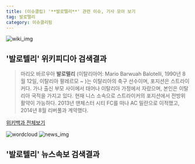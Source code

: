 ```yaml
---
title: (이슈클립) '**발로텔리**' 관련 이슈, 기사 모아 보기
tag: 발로텔리
category: 이슈클리핑
---
```

![wiki_img](https://user-images.githubusercontent.com/42597476/44503234-41136a80-a6d0-11e8-9071-6fc6418eafe4.png)
## **'**발로텔리**'** 위키피디아 검색결과
>마리오 바르우아 **발로텔리** (이탈리아어: Mario Barwuah Balotelli, 1990년 8월 12일, 이탈리아 팔레르모 ~ )는 이탈리아의 축구 선수이며, 포지션은 스트라이커다. 가나 출신 부모 사이에서 태어나 이탈리아 가정에서 자랐으며, 본인은 이탈리아 국적을 가지고 있다. 현재 니스 소속으로 스트라이커의 포지션에서 전방위 활약이 가능하다. 2013년 맨체스터 시티 FC를 떠나 AC 밀란으로 이적했고, 2014년 8월 리버풀과 계약했다.

<a href="https://ko.wikipedia.org/wiki/발로텔리" target="_blank">위키백과 전체보기</a>

![wordcloud](https://s3.ap-northeast-2.amazonaws.com/lyrics101-wordcloud/2018-09-18-1537240568.png)
![news_img](https://user-images.githubusercontent.com/42597476/44507050-1206f400-a6e4-11e8-8d98-7ffbfebb353f.png)
## **'**발로텔리**'** 뉴스속보 검색결과

